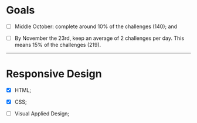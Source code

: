 # Goals

- [ ] Middle October: complete around 10% of the challenges (140); and

- [ ] By November the 23rd, keep an average of 2 challenges per day. This means 15% of the challenges (219).

---
# Responsive Design

- [x] HTML;

- [x] CSS;

- [ ] Visual Applied Design;
